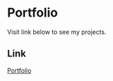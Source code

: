 
# Portfolio

Visit link below to see my projects.




## Link

[Portfolio](https://janekz95.github.io/portfolio/portfolio.html)
